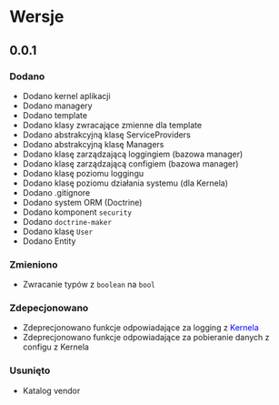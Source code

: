 # Wersje
## 0.0.1
### Dodano
 * Dodano kernel aplikacji
 * Dodano managery
 * Dodano template
 * Dodano klasy zwracające zmienne dla template
 * Dodano abstrakcyjną klasę ServiceProviders
 * Dodano abstrakcyjną klasę Managers
 * Dodano klasę zarządzającą loggingiem (bazowa manager)
 * Dodano klasę zarządzającą configiem (bazowa manager)
 * Dodano klasę poziomu loggingu
 * Dodano klasę poziomu działania systemu (dla Kernela)
 * Dodano .gitignore
 * Dodano system ORM (Doctrine)
 * Dodano komponent `security`
 * Dodano `doctrine-maker`
 * Dodano klasę `User`
 * Dodano Entity
### Zmieniono
 * Zwracanie typów z `boolean` na `bool`
### Zdepecjonowano
 * Zdeprecjonowano funkcje odpowiadające za logging z <span style="color:blue">Kernela</span>
 * Zdeprecjonowano funkcje odpowiadające za pobieranie danych z configu z Kernela
 ### Usunięto
 * Katalog vendor
